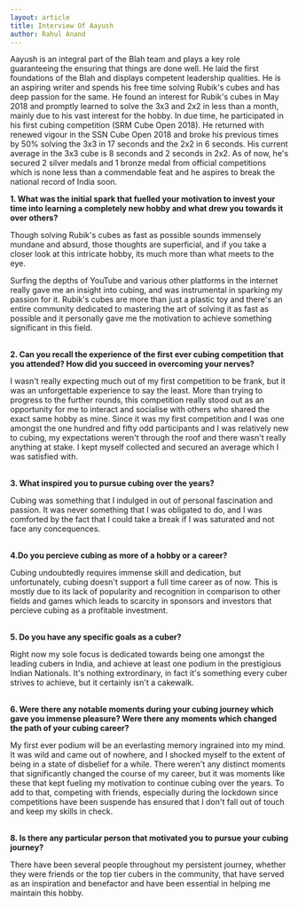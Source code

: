 ```yaml
---
layout: article
title: Interview Of Aayush
author: Rahul Anand
---
```


Aayush is an integral part of the Blah team and plays a key role guaranteeing the ensuring that things are done well. He laid the first foundations of the Blah and displays competent leadership qualities. He is an aspiring writer and spends his free time solving Rubik's cubes and has deep passion for the same. He found an interest for Rubik's cubes in May 2018 and promptly learned to solve the 3x3 and 2x2 in less than a month, mainly due to his vast interest for the hobby. In due time, he participated in his first cubing competition (SRM Cube Open 2018). He returned with renewed vigour in the SSN Cube Open 2018 and broke his previous times by 50% solving the 3x3 in 17 seconds and the 2x2 in 6 seconds. His current average in the 3x3 cube is 8 seconds and 2 seconds in 2x2. As of now, he's secured 2 silver medals and 1 bronze medal from official competitions which is none less than a commendable feat and he aspires to break the national record of India soon.

**1. What was the initial spark that fuelled your motivation to invest your time into learning a completely new hobby and what drew you towards it over others?**<br>

Though solving Rubik's cubes as fast as possible sounds immensely mundane and absurd, those thoughts are superficial, and if you take a closer look at this intricate hobby, its much more than what meets to the eye. 

Surfing the depths of YouTube and various other platforms in the internet really gave me an insight into cubing, and was instrumental in sparking my passion for it. Rubik's cubes are more than just a plastic toy and there's an entire community dedicated to mastering the art of solving it as fast as possible and it personally gave me the motivation to achieve something significant in this field.
<br><br>

**2. Can you recall the experience of the first ever cubing competition that you attended? How did you succeed in overcoming your nerves?**<br>

I wasn't really expecting much out of my first competition to be frank, but it was an unforgettable experience to say the least. More than trying to progress to the further rounds, this competition really stood out as an opportunity for me to interact and socialise with others who shared the exact same hobby as mine. Since it was my first competition and I was one amongst the one hundred and fifty odd participants and I was relatively new to cubing, my expectations weren't through the roof and there wasn't really anything at stake. I kept myself collected and secured an average which I was satisfied with.
<br><br>

**3. What inspired you to pursue cubing over the years?**<br>

Cubing was something that I indulged in out of personal fascination and passion. It was never something that I was obligated to do, and I was comforted by the fact that I could take a break if I was saturated and not face any concequences.
<br><br>

**4.Do you percieve cubing as more of a hobby or a career?**<br>

Cubing undoubtedly requires immense skill and dedication, but unfortunately, cubing doesn't support a full time career as of now. This is mostly due to its lack of popularity and recognition in comparison to other fields and games which leads to scarcity in sponsors and investors that percieve cubing as a profitable investment.
<br><br>

**5. Do you have any specific goals as a cuber?**<br>

Right now my sole focus is dedicated towards being one amongst the leading cubers in India, and achieve at least one podium in the prestigious Indian Nationals. It's nothing extrordinary, in fact it's something every cuber strives to achieve, but it certainly isn't a cakewalk. 
<br><br>

**6. Were there any notable moments during your cubing journey which gave you immense pleasure? Were there any moments which changed the path of your cubing career?**<br>

My first ever podium will be an everlasting memory ingrained into my mind. It was wild and came out of nowhere, and I shocked myself to the extent of being in a state of disbelief for a while. There weren't any distinct moments that significantly changed the course of my career, but it was moments like these that kept fueling my motivation to continue cubing over the years. To add to that, competing with friends, especially during the lockdown since competitions have been suspende has ensured that I don't fall out of touch and keep my skills in check.
<br><br>

**8. Is there any particular person that motivated you to pursue your cubing journey?**<br>

There have been several people throughout my persistent journey, whether they were friends or the top tier cubers in the community, that have served as an inspiration and benefactor and have been essential in helping me maintain this hobby.
<br><br>